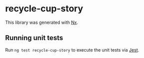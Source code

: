 # recycle-cup-story

This library was generated with [Nx](https://nx.dev).

## Running unit tests

Run `ng test recycle-cup-story` to execute the unit tests via [Jest](https://jestjs.io).
